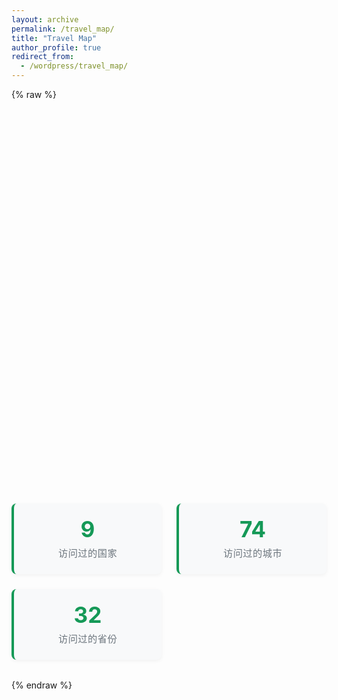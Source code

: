 ```yaml
---
layout: archive
permalink: /travel_map/
title: "Travel Map"
author_profile: true
redirect_from:
  - /wordpress/travel_map/
---
```


{% raw %}
<div id="map" style="height:600px; width:100%;"></div>

<div class="map-stats">
    <div class="stat-card">
        <div class="stat-number">9</div>
        <div class="stat-label">访问过的国家</div>
    </div>
    <div class="stat-card">
        <div class="stat-number">74</div>
        <div class="stat-label">访问过的城市</div>
    </div>
    <div class="stat-card">
        <div class="stat-number">32</div>
        <div class="stat-label">访问过的省份</div>
    </div>
</div>

<style>
    .map-stats {
        display: grid;
        grid-template-columns: repeat(auto-fit, minmax(200px, 1fr));
        gap: 1.5rem;
        margin: 2rem 0;
    }
    
    .stat-card {
        background: #f8f9fa;
        padding: 1.5rem;
        border-radius: 8px;
        text-align: center;
        border-left: 4px solid #159957;
        box-shadow: 0 2px 6px rgba(0, 0, 0, 0.05);
    }
    
    .stat-number {
        font-size: 2.2rem;
        font-weight: bold;
        color: #159957;
        margin-bottom: 0.5rem;
        line-height: 1;
    }
    
    .stat-label {
        font-size: 0.95rem;
        color: #6c757d;
        text-transform: uppercase;
        letter-spacing: 0.5px;
    }
</style>

<!-- Leaflet CSS -->
<link rel="stylesheet" href="https://unpkg.com/leaflet/dist/leaflet.css" />

<!-- Leaflet JS -->
<script src="https://unpkg.com/leaflet/dist/leaflet.js"></script>

<!-- Countries .geo.json: https://github.com/johan/world.geo.json/tree/master/countries -->
<script>
  document.addEventListener("DOMContentLoaded", function() {
    var map = L.map('map').setView([35, 105], 4);

    L.tileLayer('https://{s}.tile.openstreetmap.org/{z}/{x}/{y}.png', {
      attribution: '&copy; OpenStreetMap contributors'
    }).addTo(map);

    function addCountry(url, fillColor) {
      fetch(url)
        .then(r => r.json())
        .then(data => {
          L.geoJSON(data, {
            style: {
              color: "#000000",
              weight: 1,
              fillColor: fillColor,
              fillOpacity: 0.4
            }
          }).addTo(map);
        });
    }
    
    addCountry("/files/map_data/CHN.geo.json", "#ffcc00");

    fetch("/files/map_data/cities.json")
      .then(r => r.json())
      .then(cities => {
        cities.forEach(city => {
          let popupContent = `<div style="text-align:center;">
            <h4>${city.name}</h4>`;
          if (city.date) popupContent += `<p>${city.date}</p>`;
          if (city.image) popupContent += `<img src="assets/images/${city.image}" style="width:150px;height:auto;margin-top:5px;" />`;
          popupContent += `</div>`;
          L.marker([city.lat, city.lon]).addTo(map).bindPopup(popupContent);
        });
      });
  });
</script>
{% endraw %}

